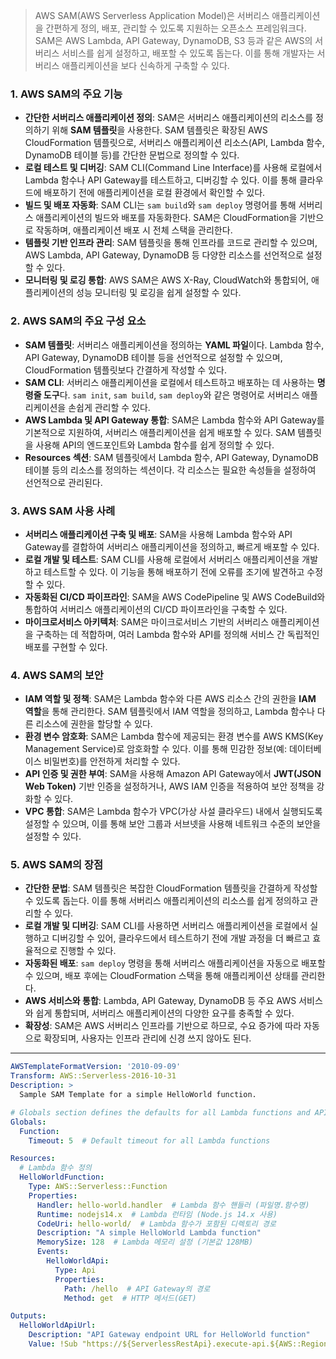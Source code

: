 

> AWS SAM(AWS Serverless Application Model)은 서버리스 애플리케이션을 간편하게 정의, 배포, 관리할 수 있도록 지원하는 오픈소스 프레임워크다. SAM은 AWS Lambda, API Gateway, DynamoDB, S3 등과 같은 AWS의 서버리스 서비스를 쉽게 설정하고, 배포할 수 있도록 돕는다. 이를 통해 개발자는 서버리스 애플리케이션을 보다 신속하게 구축할 수 있다.

### 1. AWS SAM의 주요 기능
- **간단한 서버리스 애플리케이션 정의**: SAM은 서버리스 애플리케이션의 리소스를 정의하기 위해 **SAM 템플릿**을 사용한다. SAM 템플릿은 확장된 AWS CloudFormation 템플릿으로, 서버리스 애플리케이션 리소스(API, Lambda 함수, DynamoDB 테이블 등)를 간단한 문법으로 정의할 수 있다.
- **로컬 테스트 및 디버깅**: SAM CLI(Command Line Interface)를 사용해 로컬에서 Lambda 함수나 API Gateway를 테스트하고, 디버깅할 수 있다. 이를 통해 클라우드에 배포하기 전에 애플리케이션을 로컬 환경에서 확인할 수 있다.
- **빌드 및 배포 자동화**: SAM CLI는 `sam build`와 `sam deploy` 명령어를 통해 서버리스 애플리케이션의 빌드와 배포를 자동화한다. SAM은 CloudFormation을 기반으로 작동하며, 애플리케이션 배포 시 전체 스택을 관리한다.
- **템플릿 기반 인프라 관리**: SAM 템플릿을 통해 인프라를 코드로 관리할 수 있으며, AWS Lambda, API Gateway, DynamoDB 등 다양한 리소스를 선언적으로 설정할 수 있다.
- **모니터링 및 로깅 통합**: AWS SAM은 AWS X-Ray, CloudWatch와 통합되어, 애플리케이션의 성능 모니터링 및 로깅을 쉽게 설정할 수 있다.

### 2. AWS SAM의 주요 구성 요소
- **SAM 템플릿**: 서버리스 애플리케이션을 정의하는 **YAML 파일**이다. Lambda 함수, API Gateway, DynamoDB 테이블 등을 선언적으로 설정할 수 있으며, CloudFormation 템플릿보다 간결하게 작성할 수 있다.
- **SAM CLI**: 서버리스 애플리케이션을 로컬에서 테스트하고 배포하는 데 사용하는 **명령줄 도구**다. `sam init`, `sam build`, `sam deploy`와 같은 명령어로 서버리스 애플리케이션을 손쉽게 관리할 수 있다.
- **AWS Lambda 및 API Gateway 통합**: SAM은 Lambda 함수와 API Gateway를 기본적으로 지원하여, 서버리스 애플리케이션을 쉽게 배포할 수 있다. SAM 템플릿을 사용해 API의 엔드포인트와 Lambda 함수를 쉽게 정의할 수 있다.
- **Resources 섹션**: SAM 템플릿에서 Lambda 함수, API Gateway, DynamoDB 테이블 등의 리소스를 정의하는 섹션이다. 각 리소스는 필요한 속성들을 설정하여 선언적으로 관리된다.

### 3. AWS SAM 사용 사례
- **서버리스 애플리케이션 구축 및 배포**: SAM을 사용해 Lambda 함수와 API Gateway를 결합하여 서버리스 애플리케이션을 정의하고, 빠르게 배포할 수 있다.
- **로컬 개발 및 테스트**: SAM CLI를 사용해 로컬에서 서버리스 애플리케이션을 개발하고 테스트할 수 있다. 이 기능을 통해 배포하기 전에 오류를 조기에 발견하고 수정할 수 있다.
- **자동화된 CI/CD 파이프라인**: SAM을 AWS CodePipeline 및 AWS CodeBuild와 통합하여 서버리스 애플리케이션의 CI/CD 파이프라인을 구축할 수 있다.
- **마이크로서비스 아키텍처**: SAM은 마이크로서비스 기반의 서버리스 애플리케이션을 구축하는 데 적합하며, 여러 Lambda 함수와 API를 정의해 서비스 간 독립적인 배포를 구현할 수 있다.

### 4. AWS SAM의 보안
- **IAM 역할 및 정책**: SAM은 Lambda 함수와 다른 AWS 리소스 간의 권한을 **IAM 역할**을 통해 관리한다. SAM 템플릿에서 IAM 역할을 정의하고, Lambda 함수나 다른 리소스에 권한을 할당할 수 있다.
- **환경 변수 암호화**: SAM은 Lambda 함수에 제공되는 환경 변수를 AWS KMS(Key Management Service)로 암호화할 수 있다. 이를 통해 민감한 정보(예: 데이터베이스 비밀번호)를 안전하게 처리할 수 있다.
- **API 인증 및 권한 부여**: SAM을 사용해 Amazon API Gateway에서 **JWT(JSON Web Token)** 기반 인증을 설정하거나, AWS IAM 인증을 적용하여 보안 정책을 강화할 수 있다.
- **VPC 통합**: SAM은 Lambda 함수가 VPC(가상 사설 클라우드) 내에서 실행되도록 설정할 수 있으며, 이를 통해 보안 그룹과 서브넷을 사용해 네트워크 수준의 보안을 설정할 수 있다.

### 5. AWS SAM의 장점
- **간단한 문법**: SAM 템플릿은 복잡한 CloudFormation 템플릿을 간결하게 작성할 수 있도록 돕는다. 이를 통해 서버리스 애플리케이션의 리소스를 쉽게 정의하고 관리할 수 있다.
- **로컬 개발 및 디버깅**: SAM CLI를 사용하면 서버리스 애플리케이션을 로컬에서 실행하고 디버깅할 수 있어, 클라우드에서 테스트하기 전에 개발 과정을 더 빠르고 효율적으로 진행할 수 있다.
- **자동화된 배포**: `sam deploy` 명령을 통해 서버리스 애플리케이션을 자동으로 배포할 수 있으며, 배포 후에는 CloudFormation 스택을 통해 애플리케이션 상태를 관리한다.
- **AWS 서비스와 통합**: Lambda, API Gateway, DynamoDB 등 주요 AWS 서비스와 쉽게 통합되며, 서버리스 애플리케이션의 다양한 요구를 충족할 수 있다.
- **확장성**: SAM은 AWS 서버리스 인프라를 기반으로 하므로, 수요 증가에 따라 자동으로 확장되며, 사용자는 인프라 관리에 신경 쓰지 않아도 된다.


---

```yaml
AWSTemplateFormatVersion: '2010-09-09'
Transform: AWS::Serverless-2016-10-31
Description: >
  Sample SAM Template for a simple HelloWorld function.

# Globals section defines the defaults for all Lambda functions and API Gateway
Globals:
  Function:
    Timeout: 5  # Default timeout for all Lambda functions

Resources:
  # Lambda 함수 정의
  HelloWorldFunction:
    Type: AWS::Serverless::Function
    Properties:
      Handler: hello-world.handler  # Lambda 함수 핸들러 (파일명.함수명)
      Runtime: nodejs14.x  # Lambda 런타임 (Node.js 14.x 사용)
      CodeUri: hello-world/  # Lambda 함수가 포함된 디렉토리 경로
      Description: "A simple HelloWorld Lambda function"
      MemorySize: 128  # Lambda 메모리 설정 (기본값 128MB)
      Events:
        HelloWorldApi:
          Type: Api
          Properties:
            Path: /hello  # API Gateway의 경로
            Method: get  # HTTP 메서드(GET)

Outputs:
  HelloWorldApiUrl:
    Description: "API Gateway endpoint URL for HelloWorld function"
    Value: !Sub "https://${ServerlessRestApi}.execute-api.${AWS::Region}.amazonaws.com/Prod/hello"


```


